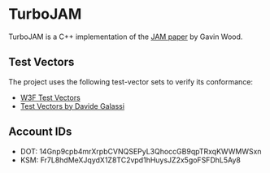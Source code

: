 # TurboJAM

TurboJAM is a C++ implementation of the [JAM paper](https://github.com/gavofyork/graypaper) by Gavin Wood.

## Test Vectors
The project uses the following test-vector sets to verify its conformance:
- [W3F Test Vectors](https://github.com/w3f/jamtestvectors)
- [Test Vectors by Davide Galassi](https://github.com/davxy/jam-test-vectors/tree/polkajam-vectors)

## Account IDs
- DOT: 14Gnp9cpb4mrXrpbCVNQSEPyL3QhoccGB9qpTRxqKWWMWSxn
- KSM: Fr7L8hdMeXJqydX1Z8TC2vpd1hHuysJZ2x5goFSFDhL5Ay8
